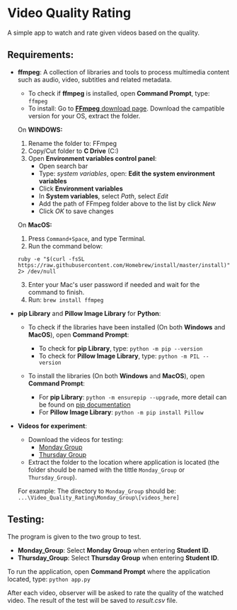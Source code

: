 # Video Quality Rating
A simple app to watch and rate given videos based on the quality.

## Requirements:

+ **ffmpeg**: A collection of libraries and tools to process multimedia content such as audio, video, subtitles and related metadata.
  + To check if **ffmpeg** is installed, open **Command Prompt**, type: `ffmpeg`
  + To install: Go to [**FFmpeg** download page](https://www.ffmpeg.org/download.html). Download the campatible version for your OS, extract the folder.
     
   On **WINDOWS:**
    1. Rename the folder to: FFmpeg
    2. Copy/Cut folder to **C Drive** (C:\)
    3. Open **Environment variables control panel**:
        + Open search bar
        + Type: *system variables*, open: **Edit the system environment variables**
        + Click **Environment variables**
        + In **System variables**, select *Path*, select *Edit*
        + Add the path of FFmpeg folder above to the list by click *New*
        + Click *OK* to save changes <br />

    On **MacOS:**
    1. Press `Command+Space`, and type Terminal.
    2. Run the command below: 
   
      ruby -e "$(curl -fsSL https://raw.githubusercontent.com/Homebrew/install/master/install)" 2> /dev/null  
    3. Enter your Mac's user password if needed and wait for the command to finish.
    4. Run: `brew install ffmpeg`
    
+ **pip Library** and **Pillow Image Library** for **Python**:
  + To check if the libraries have been installed (On both **Windows** and **MacOS**), open **Command Prompt**:
    - To check for **pip Library**, type: `python -m pip --version` 
    - To check for **Pillow Image Library**, type: `python -m PIL --version`
        
  + To install the libraries (On both **Windows** and **MacOS**), open **Command Prompt**:   
    + For **pip Library**: `python -m ensurepip --upgrade`, more detail can be found on [pip documentation](https://pip.pypa.io/en/stable/installation/) 
    + For **Pillow Image Library**: `python -m pip install Pillow` 

+ **Videos for experiment**: 
  + Download the videos for testing:
    +  [Monday Group](https://drive.google.com/file/d/1qTmiInYrBu5rGkOU-U6WCG969eW_mpIK/view?usp=sharing)
    +  [Thursday Group](https://drive.google.com/file/d/1YMnzW6_iQvR777wGWbddLs7P6DrofgpI/view?usp=sharing)
  + Extract the folder to the location where application is located (the folder should be named with the tittle `Monday_Group` or `Thursday_Group`). 
  
  For example: The directory to `Monday_Group` should be: `...\Video_Quality_Rating\Monday_Group\[videos_here]`
  
## Testing:

The program is given to the two group to test. 
+ **Monday_Group**: Select **Monday Group** when entering **Student ID**.
+ **Thursday_Group**: Select **Thursday Group** when entering **Student ID**.

To run the application, open **Command Prompt** where the application located, type: `python app.py`

After each video, observer will be asked to rate the quality of the watched video. 
The result of the test will be saved to *result.csv* file.
